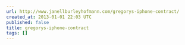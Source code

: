 ```yaml
---
url: http://www.janellburleyhofmann.com/gregorys-iphone-contract/
created_at: 2013-01-01 22:03 UTC
published: false
title: gregorys-iphone-contract
tags: []
---
```




